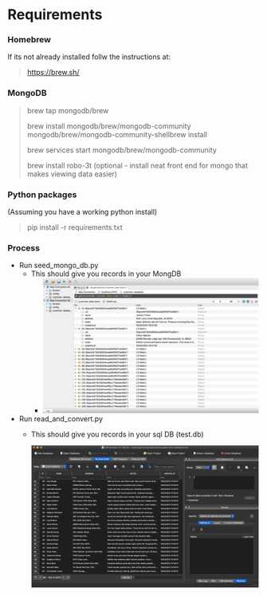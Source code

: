 # Requirements

### Homebrew

If its not already installed follw the instructions at:

> https://brew.sh/

### MongoDB

> brew tap mongodb/brew
>
> brew install mongodb/brew/mongodb-community mongodb/brew/mongodb-community-shellbrew install
>
> brew services start mongodb/brew/mongodb-community
>
> brew install robo-3t (optional - install neat front end for mongo that makes viewing data easier)

### Python packages

(Assuming you have a working python install)

> pip install -r requirements.txt

### Process

* Run seed_mongo_db.py
  * This should give you records in your MongDB
    * ![1645045751386.png](image/README/1645045751386.png)
* Run read_and_convert.py
  * This should give you records in your sql DB (test.db)

    ![1645045832725.png](image/README/1645045832725.png)

